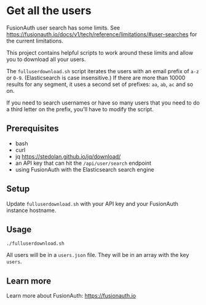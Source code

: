 # Get all the users

FusionAuth user search has some limits. See https://fusionauth.io/docs/v1/tech/reference/limitations/#user-searches for the current limitations.

This project contains helpful scripts to work around these limits and allow you to download all your users.

The `fulluserdownload.sh` script iterates the users with an email prefix of `a-z` or `0-9`. (Elasticsearch is case insensitive.) If there are more than 10000 results for any segment, it uses a second set of prefixes: `aa`, `ab`, `ac` and so on.

If you need to search usernames or have so many users that you need to do a third letter on the prefix, you'll have to modify the script.

## Prerequisites

* bash
* curl
* jq https://stedolan.github.io/jq/download/
* an API key that can hit the `/api/user/search` endpoint
* using FusionAuth with the Elasticsearch search engine

## Setup

Update `fulluserdownload.sh` with your API key and your FusionAuth instance hostname.


## Usage

```
./fulluserdownload.sh
```

All users will be in a `users.json` file. They will be in an array with the key `users`.

## Learn more

Learn more about FusionAuth: https://fusionauth.io

